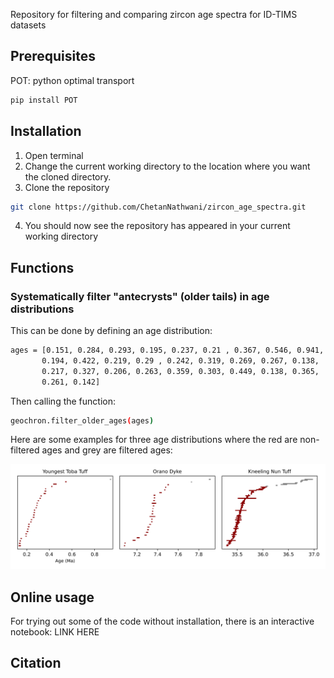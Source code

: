 Repository for filtering and comparing zircon age spectra for ID-TIMS datasets

## Prerequisites

POT: python optimal transport
```sh
pip install POT
```
## Installation
1. Open terminal
2. Change the current working directory to the location where you want the cloned directory.
3. Clone the repository
```sh
git clone https://github.com/ChetanNathwani/zircon_age_spectra.git
```
4. You should now see the repository has appeared in your current working directory

## Functions

### Systematically filter "antecrysts" (older tails) in age distributions

This can be done by defining an age distribution:
```sh
ages = [0.151, 0.284, 0.293, 0.195, 0.237, 0.21 , 0.367, 0.546, 0.941,
       0.194, 0.422, 0.219, 0.29 , 0.242, 0.319, 0.269, 0.267, 0.138,
       0.217, 0.327, 0.206, 0.263, 0.359, 0.303, 0.449, 0.138, 0.365,
       0.261, 0.142]
```
Then calling the function:
```sh
geochron.filter_older_ages(ages)
```
Here are some examples for three age distributions where the red are non-filtered ages and grey are filtered ages:

![alt text](https://github.com/ChetanNathwani/zircon_age_spectra/blob/main/readme_figures/readme_filtering.png)

## Online usage
For trying out some of the code without installation, there is an interactive notebook: LINK HERE

## Citation
